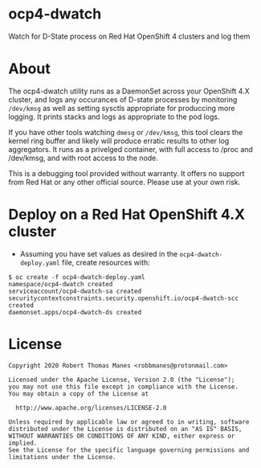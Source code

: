 # ocp4-dwatch
Watch for D-State process on Red Hat OpenShift 4 clusters and log them

# About
The ocp4-dwatch utility runs as a DaemonSet across your OpenShift 4.X cluster, and logs any occurances of D-state processes by monitoring `/dev/kmsg` as well as setting sysctls appropriate for produccing more logging.  It prints stacks and logs as appropriate to the pod logs.

If you have other tools watching `dmesg` or `/dev/kmsg`, this tool clears the kernel ring buffer and likely will produce erratic results to other log aggregators.  It runs as a privelged container, with full access to /proc and /dev/kmsg, and with root access to the node.

This is a debugging tool provided without warranty.  It offers no support from Red Hat or any other official source.  Please use at your own risk.

# Deploy on a Red Hat OpenShift 4.X cluster
- Assuming you have set values as desired in the `ocp4-dwatch-deploy.yaml` file, create resources with:
```
$ oc create -f ocp4-dwatch-deploy.yaml
namespace/ocp4-dwatch created
serviceaccount/ocp4-dwatch-sa created
securitycontextconstraints.security.openshift.io/ocp4-dwatch-scc created
daemonset.apps/ocp4-dwatch-ds created
```

# License
    Copyright 2020 Robert Thomas Manes <robbmanes@protonmail.com>

    Licensed under the Apache License, Version 2.0 (the "License");
    you may not use this file except in compliance with the License.
    You may obtain a copy of the License at

      http://www.apache.org/licenses/LICENSE-2.0

    Unless required by applicable law or agreed to in writing, software
    distributed under the License is distributed on an "AS IS" BASIS,
    WITHOUT WARRANTIES OR CONDITIONS OF ANY KIND, either express or implied.
    See the License for the specific language governing permissions and
    limitations under the License.
